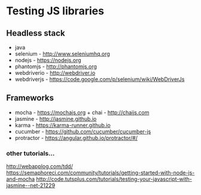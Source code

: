 # Testing JS libraries

## Headless stack

* java
* selenium - http://www.seleniumhq.org
* nodejs - https://nodejs.org
* phantomjs - http://phantomjs.org
* webdriverio - http://webdriver.io
* webdriverjs - https://code.google.com/p/selenium/wiki/WebDriverJs

## Frameworks

* mocha - https://mochajs.org + chai - http://chaijs.com
* jasmine - http://jasmine.github.io
* karma - https://karma-runner.github.io
* cucumber - https://github.com/cucumber/cucumber-js
* protractor - https://angular.github.io/protractor/#/

### other tutorials...

http://webapplog.com/tdd/
https://semaphoreci.com/community/tutorials/getting-started-with-node-js-and-mocha
http://code.tutsplus.com/tutorials/testing-your-javascript-with-jasmine--net-21229
